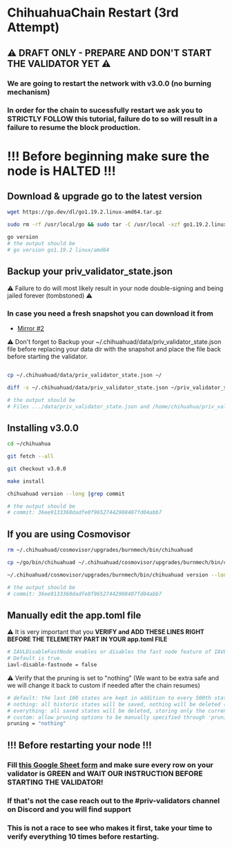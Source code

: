 # ChihuahuaChain Restart (3rd Attempt)
## ⚠️ DRAFT ONLY - PREPARE AND DON'T START THE VALIDATOR YET ⚠️


### We are going to restart the network with v3.0.0 (no burning mechanism)

### In order for the chain to sucessfully restart we ask you to STRICTLY FOLLOW this tutorial, failure do to so will result in a failure to resume the block production.

# !!! Before beginning make sure the node is HALTED !!!


## Download & upgrade go to the latest version
```bash
wget https://go.dev/dl/go1.19.2.linux-amd64.tar.gz

sudo rm -rf /usr/local/go && sudo tar -C /usr/local -xzf go1.19.2.linux-amd64.tar.gz

go version
# the output should be
# go version go1.19.2 linux/amd64
```

## Backup your priv_validator_state.json
⚠️ Failure to do will most likely result in your node double-signing and being jailed forever (tombstoned) ⚠️

### In case you need a fresh snapshot you can download it from
 - [Mirror #2](http://65.21.131.216/new_snapshot.tar.gz)

⚠️ Don't forget to Backup your ~/.chihuahuad/data/priv_validator_state.json file before replacing your data dir with the snapshot and place the file back before starting the validator.


```bash

cp ~/.chihuahuad/data/priv_validator_state.json ~/

diff -s ~/.chihuahuad/data/priv_validator_state.json ~/priv_validator_state.json

# the output should be
# Files .../data/priv_validator_state.json and /home/chihuahua/priv_validator_state.json are identical
```
## Installing v3.0.0
```bash
cd ~/chihuahua

git fetch --all

git checkout v3.0.0

make install

chihuahuad version --long |grep commit

# the output should be
# commit: 36ee9133360dadfe8f96527442908407fd04abb7

```
## If you are using Cosmovisor

```bash
rm ~/.chihuahuad/cosmovisor/upgrades/burnmech/bin/chihuahuad

cp ~/go/bin/chihuahuad ~/.chihuahuad/cosmovisor/upgrades/burnmech/bin/chihuahuad

~/.chihuahuad/cosmovisor/upgrades/burnmech/bin/chihuahuad version --long

# the output should be
# commit: 36ee9133360dadfe8f96527442908407fd04abb7
```

## Manually edit the app.toml file
⚠️ It is very important that you <b>VERIFY and ADD THESE LINES RIGHT BEFORE THE TELEMETRY PART IN YOUR app.toml FILE</b>
```bash
# IAVLDisableFastNode enables or disables the fast node feature of IAVL.
# Default is true.
iavl-disable-fastnode = false
```
⚠️ Verify that the pruning is set to "nothing" (We want to be extra safe and we will change it back to custom if needed after the chain resumes)

```bash
# default: the last 100 states are kept in addition to every 500th state; pruning at 10 block intervals
# nothing: all historic states will be saved, nothing will be deleted (i.e. archiving node)
# everything: all saved states will be deleted, storing only the current state; pruning at 10 block intervals
# custom: allow pruning options to be manually specified through 'pruning-keep-recent', 'pruning-keep-every', and 'pruning-interval'
pruning = "nothing"
```

## !!! Before restarting your node !!!

### Fill [this Google Sheet form](https://docs.google.com/spreadsheets/d/1kPSfn916Jp2VyQTqguy1oM179gtvUzLI0m-ub666rvQ/edit#gid=1571541180) and make sure every row on your validator is GREEN and WAIT OUR INSTRUCTION BEFORE STARTING THE VALIDATOR!
### If that's not the case reach out to the #priv-validators channel on Discord and you will find support
### This is not a race to see who makes it first, take your time to verify everything 10 times before restarting.

